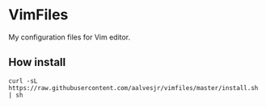 # VimFiles

My configuration files for Vim editor.

## How install

```
curl -sL https://raw.githubusercontent.com/aalvesjr/vimfiles/master/install.sh | sh
```
